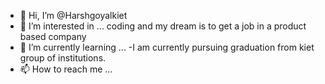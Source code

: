 - 👋 Hi, I’m @Harshgoyalkiet
- 👀 I’m interested in ... coding and my dream is to get a job in a product based company
- 🌱 I’m currently learning ...
-I am currently pursuing graduation from kiet group of institutions.
- 📫 How to reach me ...

<!---
Harshgoyalkiet/Harshgoyalkiet is a ✨ special ✨ repository because its `README.md` (this file) appears on your GitHub profile.
You can click the Preview link to take a look at your changes.
--->
